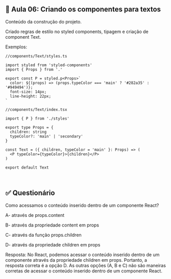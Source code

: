 ## 📝 Aula 06: Criando os componentes para textos
Conteúdo da construção do projeto.

Criado regras de estilo no styled components, tipagem e criação de component Text.

Exemplos:
```
//components/Text/styles.ts

import styled from 'styled-components'
import { Props } from '.'

export const P = styled.p<Props>`
  color: ${(props) => (props.typeColor === 'main' ? '#282a35' : '#949494')};
  font-size: 14px;
  line-height: 22px;
`
```

```
//components/Text/index.tsx

import { P } from './styles'

export type Props = {
  children: string
  typeColor?: 'main' | 'secondary'
}

const Text = ({ children, typeColor = 'main' }: Props) => (
  <P typeColor={typeColor}>{children}</P>
)

export default Text
```

<br>

## ✅ Questionário
Como acessamos o conteúdo inserido dentro de um componente React?

A- através de props.content

B- através da propriedade content em props

C- através da função props.children

D- através da propriedade children em props

Resposta: No React, podemos acessar o conteúdo inserido dentro de um componente através da propriedade children em props. Portanto, a resposta correta é a opção D. As outras opções (A, B e C) não são maneiras corretas de acessar o conteúdo inserido dentro de um componente React. 